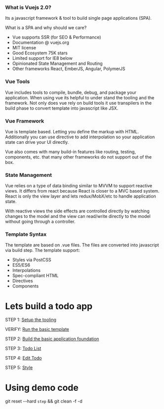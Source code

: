 ### What is Vuejs 2.0?

Its a javascript framework & tool to build single page applications (SPA).

What is a SPA and why should we care?

- Vue supports SSR (for SEO & Performance)
- Documentation @ vuejs.org
- MIT license
- Good Ecosystem 75K stars
- Limited support for IE8 below
- Opinionated State Management and Routing
- Other frameworks React, EmberJS, Angular, PolymerJS

### Vue Tools

Vue includes tools to compile, bundle, debug, and package your application.
When using vue its helpful to under stand the tooling and the framework.
Not only does vue rely on build tools it use transpilers in the build phase
to convert template into javascript like JSX.

### Vue Framework

[Diagram]: https://vuejs.org/images/data.png "Diagram"

Vue is template based. Letting you define the markup with HTML.
Additionally you can use directive to add interpolation so
your application state can drive your UI directly.

Vue also comes with many build-in features like routing, testing,
components, etc. that many other frameworks do not support out of
the box.

### State Management

Vue relies on a type of data binding similar to MVVM
to support reactive views. It differs from react because
React is closer to a MVC based system. React is only the
view layer and lets redux/MobX/etc to handle application state.

With reactive views the side effects are controlled directly by
watching changes to the model and the view can read/write directly
to the model without going through a controller.

[Diagram]: https://en.wikipedia.org/wiki/Model%E2%80%93view%E2%80%93viewmodel#/media/File:MVVMPattern.png "Diagram"

### Template Syntax

The template are based on .vue files. The files are converted into
javascript via build step. The template support:

- Styles via PostCSS
- ES5/ES6
- Interpolations
- Spec-compliant HTML
- Directives
- Components

# Lets build a todo app

STEP 1: [Setup the tooling](./docs/setup.md)

VERIFY: [Run the basic template](./docs/run-it.md)

STEP 2: [Build the basic application foundation](./docs/basic-app.md)

STEP 3: [Todo List](./docs/binding.md)

STEP 4: [Edit Todo](./docs/editing.md)

STEP 5: [Style](./docs/style.md)

# Using demo code
git reset --hard `step` && git clean -f -d
